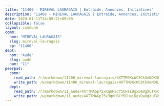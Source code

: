 ```yaml
---
title: "11400 - MIREVAL LAURAGAIS | Entraide, Annonces, Initiatives"
description: "11400 - MIREVAL LAURAGAIS | Entraide, Annonces, Initiatives"
date: 2020-01-11T14:09:21+09:00
collapsible: false
layout: commune
comm:
  nom: "MIREVAL LAURAGAIS"
  slug: mireval-lauragais
  cp: "11400"
dept:
  nom: "Aude"
  slug: aude
  num: "11"
peerpad:
  comm:
    read_path: /r/markdown/11400_mireval-lauragais/4XTTM9KcWC8CkXeNDK3L9S3cKhm66MfjKdkdRKRvKqC7PEEyb
    write_path: /w/markdown/11400_mireval-lauragais/4XTTM9KcWC8CkXeNDK3L9S3cKhm66MfjKdkdRKRvKqC7PEEyb-K3TgTxmGYaxacHhV7vEbv5gm3w6aAfbCVMnJw83yvNUcqwQXK953e9i2RFQZ3uuesqU6bvZAoLaWsBhjqgmmVJ1XHzunMxWw23TWxAcNmviNqL8GkoU65py7AudhC5YtSeAsTbdF
  dept:
    read_path: /r/markdown/11_aude/4XTTMAGp75xRqnHSCY5CHaiDgxDaUgXuTXvSZDHnY1JdjJiUk
    write_path: /w/markdown/11_aude/4XTTMAGp75xRqnHSCY5CHaiDgxDaUgXuTXvSZDHnY1JdjJiUk-K3TgUenjCPDfs1W21bst2JvrPDW324QBfMvPid11puzXxXGQEeNw9p4QtfnUhSn4LYSwR6UDBQmdr3wFq2CDRGqNz2QynSm58zgCpz2PKP6Y24UTpxW22MudfeZ339ZPKnHm6XTr
---
```


